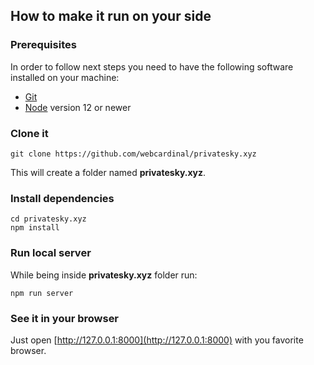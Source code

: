 ## How to make it run on your side

### Prerequisites

In order to follow next steps you need to have the following software installed on your machine:
- [Git](https://git-scm.com/)
- [Node](https://nodejs.org/) version 12 or newer

### Clone it

```
git clone https://github.com/webcardinal/privatesky.xyz
```

This will create a folder named **privatesky.xyz**.

### Install dependencies

```
cd privatesky.xyz
npm install
```
      
### Run local server

While being inside **privatesky.xyz** folder run:

```
npm run server
```

### See it in your browser

Just open [http://127.0.0.1:8000](http://127.0.0.1:8000) with you favorite browser.
